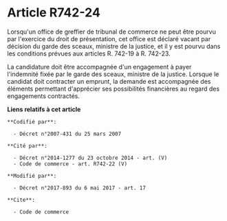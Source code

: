 # Article R742-24

Lorsqu'un office de greffier de tribunal de commerce ne peut être pourvu par l'exercice du droit de présentation, cet office
est déclaré vacant par décision du garde des sceaux, ministre de la justice, et il y est pourvu dans les conditions prévues
aux articles R. 742-19 à R. 742-23.

La candidature doit être accompagnée d'un engagement à payer l'indemnité fixée par le garde des sceaux, ministre de la
justice. Lorsque le candidat doit contracter un emprunt, la demande est accompagnée des éléments permettant d'apprécier ses
possibilités financières au regard des engagements contractés.

**Liens relatifs à cet article**

	**Codifié par**:

	  - Décret n°2007-431 du 25 mars 2007

	**Cité par**:

	  - Décret n°2014-1277 du 23 octobre 2014 - art. (V)
	  - Code de commerce - art. R742-22 (V)

	**Modifié par**:

	  - Décret n°2017-893 du 6 mai 2017 - art. 17

	**Cite**:

	  - Code de commerce
